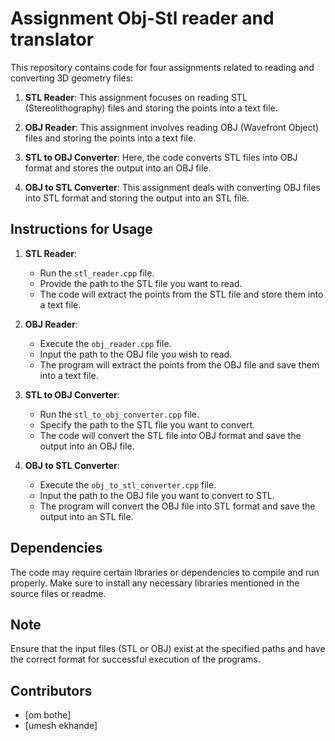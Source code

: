 # Assignment Obj-Stl reader and translator

This repository contains code for four assignments related to reading and converting 3D geometry files:

1. **STL Reader**: This assignment focuses on reading STL (Stereolithography) files and storing the points into a text file.

2. **OBJ Reader**: This assignment involves reading OBJ (Wavefront Object) files and storing the points into a text file.

3. **STL to OBJ Converter**: Here, the code converts STL files into OBJ format and stores the output into an OBJ file.

4. **OBJ to STL Converter**: This assignment deals with converting OBJ files into STL format and storing the output into an STL file.

## Instructions for Usage

1. **STL Reader**:
   - Run the `stl_reader.cpp` file.
   - Provide the path to the STL file you want to read.
   - The code will extract the points from the STL file and store them into a text file.

2. **OBJ Reader**:
   - Execute the `obj_reader.cpp` file.
   - Input the path to the OBJ file you wish to read.
   - The program will extract the points from the OBJ file and save them into a text file.

3. **STL to OBJ Converter**:
   - Run the `stl_to_obj_converter.cpp` file.
   - Specify the path to the STL file you want to convert.
   - The code will convert the STL file into OBJ format and save the output into an OBJ file.

4. **OBJ to STL Converter**:
   - Execute the `obj_to_stl_converter.cpp` file.
   - Input the path to the OBJ file you want to convert to STL.
   - The program will convert the OBJ file into STL format and save the output into an STL file.

## Dependencies

The code may require certain libraries or dependencies to compile and run properly. Make sure to install any necessary libraries mentioned in the source files or readme.

## Note

Ensure that the input files (STL or OBJ) exist at the specified paths and have the correct format for successful execution of the programs.

## Contributors

- [om bothe]
- [umesh ekhande]

